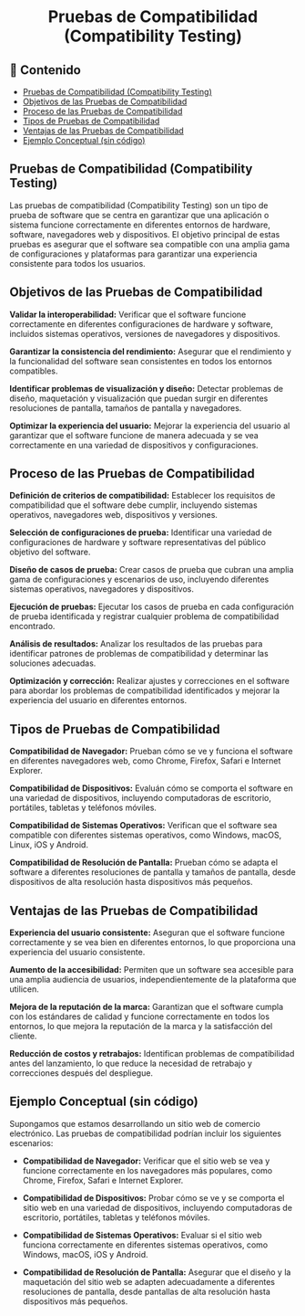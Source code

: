 <h1 align="center">Pruebas de Compatibilidad (Compatibility Testing)</h1>

<h2>📑 Contenido</h2>

- [Pruebas de Compatibilidad (Compatibility Testing)](#pruebas-de-compatibilidad-compatibility-testing)
- [Objetivos de las Pruebas de Compatibilidad](#objetivos-de-las-pruebas-de-compatibilidad)
- [Proceso de las Pruebas de Compatibilidad](#proceso-de-las-pruebas-de-compatibilidad)
- [Tipos de Pruebas de Compatibilidad](#tipos-de-pruebas-de-compatibilidad)
- [Ventajas de las Pruebas de Compatibilidad](#ventajas-de-las-pruebas-de-compatibilidad)
- [Ejemplo Conceptual (sin código)](#ejemplo-conceptual-sin-código)

## Pruebas de Compatibilidad (Compatibility Testing)

Las pruebas de compatibilidad (Compatibility Testing) son un tipo de prueba de software que se centra en garantizar que una aplicación o sistema funcione correctamente en diferentes entornos de hardware, software, navegadores web y dispositivos. El objetivo principal de estas pruebas es asegurar que el software sea compatible con una amplia gama de configuraciones y plataformas para garantizar una experiencia consistente para todos los usuarios.

## Objetivos de las Pruebas de Compatibilidad

**Validar la interoperabilidad:** Verificar que el software funcione correctamente en diferentes configuraciones de hardware y software, incluidos sistemas operativos, versiones de navegadores y dispositivos.

**Garantizar la consistencia del rendimiento:** Asegurar que el rendimiento y la funcionalidad del software sean consistentes en todos los entornos compatibles.

**Identificar problemas de visualización y diseño:** Detectar problemas de diseño, maquetación y visualización que puedan surgir en diferentes resoluciones de pantalla, tamaños de pantalla y navegadores.

**Optimizar la experiencia del usuario:** Mejorar la experiencia del usuario al garantizar que el software funcione de manera adecuada y se vea correctamente en una variedad de dispositivos y configuraciones.

## Proceso de las Pruebas de Compatibilidad

**Definición de criterios de compatibilidad:** Establecer los requisitos de compatibilidad que el software debe cumplir, incluyendo sistemas operativos, navegadores web, dispositivos y versiones.

**Selección de configuraciones de prueba:** Identificar una variedad de configuraciones de hardware y software representativas del público objetivo del software.

**Diseño de casos de prueba:** Crear casos de prueba que cubran una amplia gama de configuraciones y escenarios de uso, incluyendo diferentes sistemas operativos, navegadores y dispositivos.

**Ejecución de pruebas:** Ejecutar los casos de prueba en cada configuración de prueba identificada y registrar cualquier problema de compatibilidad encontrado.

**Análisis de resultados:** Analizar los resultados de las pruebas para identificar patrones de problemas de compatibilidad y determinar las soluciones adecuadas.

**Optimización y corrección:** Realizar ajustes y correcciones en el software para abordar los problemas de compatibilidad identificados y mejorar la experiencia del usuario en diferentes entornos.

## Tipos de Pruebas de Compatibilidad

**Compatibilidad de Navegador:** Prueban cómo se ve y funciona el software en diferentes navegadores web, como Chrome, Firefox, Safari e Internet Explorer.

**Compatibilidad de Dispositivos:** Evaluán cómo se comporta el software en una variedad de dispositivos, incluyendo computadoras de escritorio, portátiles, tabletas y teléfonos móviles.

**Compatibilidad de Sistemas Operativos:** Verifican que el software sea compatible con diferentes sistemas operativos, como Windows, macOS, Linux, iOS y Android.

**Compatibilidad de Resolución de Pantalla:** Prueban cómo se adapta el software a diferentes resoluciones de pantalla y tamaños de pantalla, desde dispositivos de alta resolución hasta dispositivos más pequeños.

## Ventajas de las Pruebas de Compatibilidad

**Experiencia del usuario consistente:** Aseguran que el software funcione correctamente y se vea bien en diferentes entornos, lo que proporciona una experiencia del usuario consistente.

**Aumento de la accesibilidad:** Permiten que un software sea accesible para una amplia audiencia de usuarios, independientemente de la plataforma que utilicen.

**Mejora de la reputación de la marca:** Garantizan que el software cumpla con los estándares de calidad y funcione correctamente en todos los entornos, lo que mejora la reputación de la marca y la satisfacción del cliente.

**Reducción de costos y retrabajos:** Identifican problemas de compatibilidad antes del lanzamiento, lo que reduce la necesidad de retrabajo y correcciones después del despliegue.

## Ejemplo Conceptual (sin código)

Supongamos que estamos desarrollando un sitio web de comercio electrónico. Las pruebas de compatibilidad podrían incluir los siguientes escenarios:

- **Compatibilidad de Navegador:** Verificar que el sitio web se vea y funcione correctamente en los navegadores más populares, como Chrome, Firefox, Safari e Internet Explorer.

- **Compatibilidad de Dispositivos:** Probar cómo se ve y se comporta el sitio web en una variedad de dispositivos, incluyendo computadoras de escritorio, portátiles, tabletas y teléfonos móviles.

- **Compatibilidad de Sistemas Operativos:** Evaluar si el sitio web funciona correctamente en diferentes sistemas operativos, como Windows, macOS, iOS y Android.

- **Compatibilidad de Resolución de Pantalla:** Asegurar que el diseño y la maquetación del sitio web se adapten adecuadamente a diferentes resoluciones de pantalla, desde pantallas de alta resolución hasta dispositivos más pequeños.

